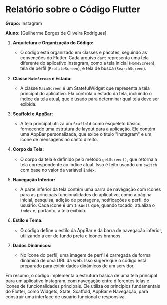 # Relatório sobre o Código Flutter

**Grupo:** Instagram

**Aluno:** [Guilherme Borges de Oliveira Rodrigues]

1. **Arquitetura e Organização do Código:**
   - O código está organizado em classes e pacotes, seguindo as convenções do Flutter. Cada arquivo `dart` representa uma tela diferente do aplicativo Instagram, como a tela inicial (`HomeScreen`), tela de perfil (`ProfileScreen`), e tela de busca (`SearchScreen`).

2. **Classe `MainScreen` e Estado:**
   - A classe `MainScreen` é um StatefulWidget que representa a tela principal do aplicativo. Ela controla o estado da tela, incluindo o índice da tela atual, que é usado para determinar qual tela deve ser exibida.

3. **Scaffold e AppBar:**
   - A tela principal utiliza um `Scaffold` como esqueleto básico, fornecendo uma estrutura de layout para a aplicação. Ele contém uma AppBar personalizada, que exibe o título "Instagram" e um ícone de mensagens no canto direito.

4. **Corpo da Tela:**
   - O corpo da tela é definido pelo método `getScreen()`, que retorna a tela correspondente ao índice atual. Isso é feito usando um `switch` com base no valor da variável `index`.

5. **Navegação Inferior:**
   - A parte inferior da tela contém uma barra de navegação com ícones para as principais funcionalidades do aplicativo, como a página inicial, pesquisa, adição de postagens, notificações e perfil do usuário. Cada ícone é um `InkWell` que, quando tocado, atualiza o `index` e, portanto, a tela exibida.

6. **Estilo e Tema:**
   - O código define o estilo da AppBar e da barra de navegação inferior, utilizando a cor de fundo preta e ícones brancos.

7. **Dados Dinâmicos:**
   - No ícone do perfil, uma imagem de perfil é carregada de forma dinâmica de uma URL da web. Isso sugere que o código está preparado para exibir dados dinâmicos de um servidor.

Em resumo, o código implementa a estrutura básica de uma tela principal para um aplicativo Instagram, com navegação entre diferentes telas e ícones de funcionalidades principais. Ele utiliza os princípios fundamentais do Flutter, como Widgets, State, Scaffold, AppBar e Navegação, para construir uma interface de usuário funcional e responsiva.
